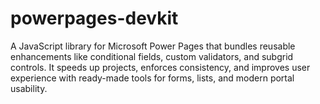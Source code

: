 # powerpages-devkit
A JavaScript library for Microsoft Power Pages that bundles reusable enhancements like conditional fields, custom validators, and subgrid controls. It speeds up projects, enforces consistency, and improves user experience with ready-made tools for forms, lists, and modern portal usability.
